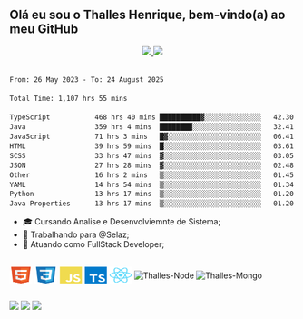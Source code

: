 ## Olá eu sou o Thalles Henrique, bem-vindo(a) ao meu GitHub

<div align="center">
  <a href="https://github.com/Thalles-HsA">
  <img height="180em" src="https://github-readme-stats.vercel.app/api?username=Thalles-HsA&show_icons=true&theme=radical&include_all_commits=true&count_private=true"/>
  <img height="180em" src="https://github-readme-stats.vercel.app/api/top-langs/?username=Thalles-HsA&exclude_repo=github-readme-stats,Pong,Freeway-JS&langs_count=5&theme=radical"/>
</div><br>
  
  <!--START_SECTION:waka-->

```txt
From: 26 May 2023 - To: 24 August 2025

Total Time: 1,107 hrs 55 mins

TypeScript           468 hrs 40 mins ██████████▓░░░░░░░░░░░░░░   42.30 %
Java                 359 hrs 4 mins  ████████░░░░░░░░░░░░░░░░░   32.41 %
JavaScript           71 hrs 3 mins   █▓░░░░░░░░░░░░░░░░░░░░░░░   06.41 %
HTML                 39 hrs 59 mins  █░░░░░░░░░░░░░░░░░░░░░░░░   03.61 %
SCSS                 33 hrs 47 mins  ▓░░░░░░░░░░░░░░░░░░░░░░░░   03.05 %
JSON                 27 hrs 28 mins  ▓░░░░░░░░░░░░░░░░░░░░░░░░   02.48 %
Other                16 hrs 2 mins   ▒░░░░░░░░░░░░░░░░░░░░░░░░   01.45 %
YAML                 14 hrs 54 mins  ▒░░░░░░░░░░░░░░░░░░░░░░░░   01.34 %
Python               13 hrs 17 mins  ▒░░░░░░░░░░░░░░░░░░░░░░░░   01.20 %
Java Properties      13 hrs 17 mins  ▒░░░░░░░░░░░░░░░░░░░░░░░░   01.20 %
```

<!--END_SECTION:waka-->

  - 🎓 Cursando Analise e Desenvolviemnte de Sistema;
  - 🌱 Trabalhando para @Selaz;
  - 🎯 Atuando como FullStack Developer;
 
<div style="display: inline_block"><br>
  <img align="center" alt="Thalles-HTML" height="30" width="40" src="https://raw.githubusercontent.com/devicons/devicon/master/icons/html5/html5-original.svg">
  <img align="center" alt="Thalles-CSS" height="30" width="40" src="https://raw.githubusercontent.com/devicons/devicon/master/icons/css3/css3-original.svg">
  <img align="center" alt="Thalles-Js" height="30" width="40" src="https://raw.githubusercontent.com/devicons/devicon/master/icons/javascript/javascript-plain.svg">
  <img align="center" alt="Thalles-Ts" height="30" width="40" src="https://raw.githubusercontent.com/devicons/devicon/master/icons/typescript/typescript-plain.svg">
  <img align="center" alt="Thalles-React" height="30" width="40" src="https://raw.githubusercontent.com/devicons/devicon/master/icons/react/react-original.svg">
  <img align="center" alt="Thalles-Node" height="30" width="40" src="https://cdn.jsdelivr.net/gh/devicons/devicon/icons/nodejs/nodejs-original.svg" />
  <img align="center" alt="Thalles-Mongo" height="30" width="40" src="https://cdn.jsdelivr.net/gh/devicons/devicon/icons/mongodb/mongodb-original.svg" />
  
</div>

 ##
  
<div>
  <a href="https://www.linkedin.com/in/thalles-hsa" target="_blank"><img src="https://img.shields.io/badge/-LinkedIn-%230077B5?style=for-the-badge&logo=linkedin&logoColor=white" target="_blank"></a> 
  <a href="https://instagram.com/thalleshsa" target="_blank"><img src="https://img.shields.io/badge/-Instagram-%23E4405F?style=for-the-badge&logo=instagram&logoColor=white" target="_blank"></a>
  <a href = "mailto:thsa.henrique@gmail.com"><img src="https://img.shields.io/badge/-Gmail-%23333?style=for-the-badge&logo=gmail&logoColor=white" target="_blank"></a>
   
</div>
